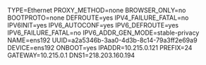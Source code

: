 TYPE=Ethernet
PROXY_METHOD=none
BROWSER_ONLY=no
BOOTPROTO=none
DEFROUTE=yes
IPV4_FAILURE_FATAL=no
IPV6INIT=yes
IPV6_AUTOCONF=yes
IPV6_DEFROUTE=yes
IPV6_FAILURE_FATAL=no
IPV6_ADDR_GEN_MODE=stable-privacy
NAME=ens192
UUID=a2a5346b-3aa0-4d3b-8c14-79a3ff2e69a9
DEVICE=ens192
ONBOOT=yes
IPADDR=10.215.0.121
PREFIX=24
GATEWAY=10.215.0.1
DNS1=218.203.160.194